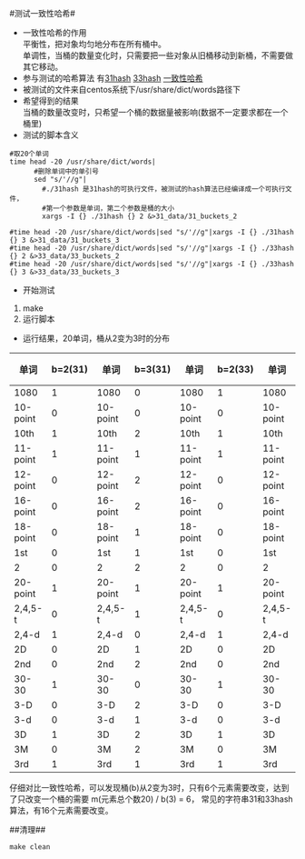 #测试一致性哈希#

* 一致性哈希的作用  
 平衡性，把对象均匀地分布在所有桶中。  
 单调性，当桶的数量变化时，只需要把一些对象从旧桶移动到新桶，不需要做其它移动。
* 参与测试的哈希算法 有[31hash](./31hash.c) [33hash](./33hash.c) [一致性哈希](./jump_consistent_hash.c)
* 被测试的文件来自centos系统下/usr/share/dict/words路径下
* 希望得到的结果  
  当桶的数量改变时，只希望一个桶的数据量被影响(数据不一定要求都在一个桶里)
* 测试的脚本含义
```shell
#取20个单词
time head -20 /usr/share/dict/words|
      #删除单词中的单引号
      sed "s/'//g"|
        #./31hash 是31hash的可执行文件，被测试的hash算法已经编译成一个可执行文件，
        #第一个参数是单词，第二个参数是桶的大小
        xargs -I {} ./31hash {} 2 &>31_data/31_buckets_2
        
#time head -20 /usr/share/dict/words|sed "s/'//g"|xargs -I {} ./31hash {} 3 &>31_data/31_buckets_3
#time head -20 /usr/share/dict/words|sed "s/'//g"|xargs -I {} ./33hash {} 2 &>33_data/33_buckets_2
#time head -20 /usr/share/dict/words|sed "s/'//g"|xargs -I {} ./33hash {} 3 &>33_data/33_buckets_3
```
* 开始测试
 1. make 
 2. 运行脚本
* 运行结果，20单词，桶从2变为3时的分布 
 
 | 单词 |b=2(31)|单词| b=3(31)|单词| b=2(33)|单词|b=3(33)|单词|b=2(一致性)|单词|b=3(一致性)|
 |---|----|----|----|----|----|---|----|----|----|----|----|
|1080|1	|1080|0	|1080|1	|1080|0	|1080|0	|1080|2|
|10-point|0	|10-point|0	|10-point|0	|10-point|2	|10-point|0	|10-point|2|
|10th|1	|10th|2	|10th|1	|10th|2	|10th|1	|10th|1|
|11-point|1	|11-point|1	|11-point|1	|11-point|2	|11-point|1	|11-point|2|
|12-point|0	|12-point|2	|12-point|0	|12-point|2	|12-point|1	|12-point|1|
|16-point|0	|16-point|2	|16-point|0	|16-point|1	|16-point|0	|16-point|0|
|18-point|0	|18-point|1	|18-point|0	|18-point|0	|18-point|0	|18-point|2|
|1st|0	|1st|1	|1st|0	|1st|2	|1st|1	|1st|2|
|2|0	|2|2	|2|0	|2|2	|2|1	|2|2|
|20-point|1	|20-point|1	|20-point|1	|20-point|1	|20-point|0	|20-point|0|
|2,4,5-t|0	|2,4,5-t|1	|2,4,5-t|0	|2,4,5-t|2	|2,4,5-t|1	|2,4,5-t|1|
|2,4-d|1	|2,4-d|0	|2,4-d|1	|2,4-d|1	|2,4-d|1	|2,4-d|1|
|2D|0	|2D|1	|2D|0	|2D|2	|2D|0	|2D|0|
|2nd|0	|2nd|2	|2nd|0	|2nd|1	|2nd|0	|2nd|0|
|30-30|1	|30-30|0	|30-30|1	|30-30|0	|30-30|1	|30-30|1|
|3-D|0	|3-D|2	|3-D|0	|3-D|2	|3-D|1	|3-D|1|
|3-d|0	|3-d|1	|3-d|0	|3-d|1	|3-d|1	|3-d|1|
|3D|1	|3D|2	|3D|1	|3D|2	|3D|1	|3D|1|
|3M|0	|3M|2	|3M|0	|3M|2	|3M|0	|3M|0|
|3rd|1	|3rd|1	|3rd|1	|3rd|1	|3rd|1	|3rd|1|
仔细对比一致性哈希，可以发现桶(b)从2变为3时，只有6个元素需要改变，达到了只改变一个桶的需要 m(元素总个数20) / b(3) = 6，
常见的字符串31和33hash算法，有16个元素需要改变。




##清理##
``` shell
make clean
```
